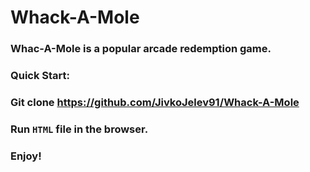 # Whack-A-Mole

### Whac-A-Mole is a popular arcade redemption game.

### Quick Start:

### Git clone https://github.com/JivkoJelev91/Whack-A-Mole

### Run <code>HTML</code> file in the browser.

### Enjoy!
